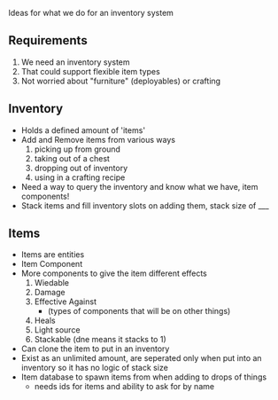 Ideas for what we do for an inventory system

## Requirements
1. We need an inventory system
2. That could support flexible item types
3. Not worried about "furniture" (deployables) or crafting

## Inventory
- Holds a defined amount of 'items'
- Add and Remove items from various ways
    1. picking up from ground
    2. taking out of a chest
    3. dropping out of inventory
    4. using in a crafting recipe
- Need a way to query the inventory and know what we have, item components!
- Stack items and fill inventory slots on adding them, stack size of ___

## Items
- Items are entities
- Item Component
- More components to give the item different effects
    1. Wiedable
    2. Damage
    3. Effective Against 
        - (types of components that will be on other things)
    4. Heals
    5. Light source
    6. Stackable (dne means it stacks to 1)
- Can clone the item to put in an inventory
- Exist as an unlimited amount, are seperated only when put into an inventory so it has no logic of stack size
- Item database to spawn items from when adding to drops of things
    - needs ids for items and ability to ask for by name